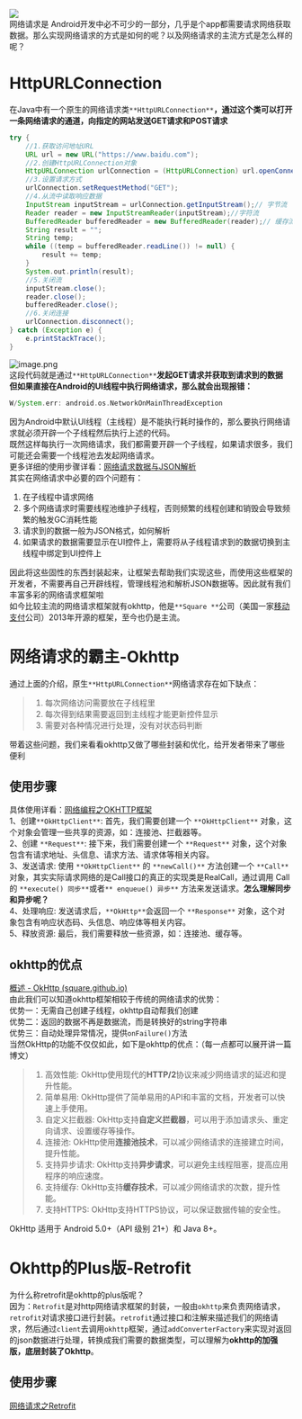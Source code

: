 ![](https://cdn.nlark.com/yuque/0/2023/jpeg/32682386/1693385283650-232b5829-b12c-4d68-94a7-75a377c42d1d.jpeg)<br />网络请求是 Android开发中必不可少的一部分，几乎是个app都需要请求网络获取数据。那么实现网络请求的方式是如何的呢？以及网络请求的主流方式是怎么样的呢？
<a name="bpq35"></a>
# HttpURLConnection
在Java中有一个原生的网络请求类`**HttpURLConnection**`**，通过这个类可以打开一条网络请求的通道，向指定的网站发送GET请求和POST请求**
```groovy
try {
    //1.获取访问地址URL
    URL url = new URL("https://www.baidu.com");
    //2.创建HttpURLConnection对象
    HttpURLConnection urlConnection = (HttpURLConnection) url.openConnection();
    //3.设置请求方式
    urlConnection.setRequestMethod("GET");
    //4.从流中读取响应数据
    InputStream inputStream = urlConnection.getInputStream();// 字节流
    Reader reader = new InputStreamReader(inputStream);//字符流
    BufferedReader bufferedReader = new BufferedReader(reader);// 缓存流
    String result = "";
    String temp;
    while ((temp = bufferedReader.readLine()) != null) {
        result += temp;
    }
    System.out.println(result);
    //5.关闭流
    inputStream.close();
    reader.close();
    bufferedReader.close();
    //6.关闭连接
    urlConnection.disconnect();
} catch (Exception e) {
    e.printStackTrace();
}
```
![image.png](https://cdn.nlark.com/yuque/0/2023/png/32682386/1699881034972-05dab026-30ea-4c15-8369-5b318045a367.png#averageHue=%2321252d&clientId=u5f42224f-4d47-4&from=paste&height=339&id=ua483d6ef&originHeight=339&originWidth=1761&originalType=binary&ratio=1.5&rotation=0&showTitle=false&size=111777&status=done&style=none&taskId=u34a91c84-3306-48cc-afa4-0a9e9ffa44a&title=&width=1761)<br />这段代码就是通过`**HttpURLConnection**`**发起GET请求并获取到请求到的数据**<br />**但如果直接在Android的UI线程中执行网络请求，那么就会出现报错：**
```groovy
W/System.err: android.os.NetworkOnMainThreadException
```
因为Android中默认UI线程（主线程）是不能执行耗时操作的，那么要执行网络请求就必须开辟一个子线程然后执行上述的代码。<br />既然这样每执行一次网络请求，我们都需要开辟一个子线程，如果请求很多，我们可能还会需要一个线程池去发起网络请求。<br />更多详细的使用步骤详看：[网络请求数据与JSON解析](https://www.yuque.com/starryluli/android/ut05ygge2nnlcsp3)<br />其实在网络请求中必要的四个问题有：

1. 在子线程中请求网络
2. 多个网络请求时需要线程池维护子线程，否则频繁的线程创建和销毁会导致频繁的触发GC消耗性能
3. 请求到的数据一般为JSON格式，如何解析
4. 如果请求的数据需要显示在UI控件上，需要将从子线程请求到的数据切换到主线程中绑定到UI控件上

因此将这些固性的东西封装起来，让框架去帮助我们实现这些，而使用这些框架的开发者，不需要再自己开辟线程，管理线程池和解析JSON数据等。因此就有我们丰富多彩的网络请求框架啦<br />如今比较主流的网络请求框架就有okhttp，他是`**Square **`公司（美国一家[移动支付](https://baike.baidu.com/item/%E7%A7%BB%E5%8A%A8%E6%94%AF%E4%BB%98/565488?fromModule=lemma_inlink)公司）2013年开源的框架，至今也仍是主流。
<a name="nsN4B"></a>
# 网络请求的霸主-Okhttp
通过上面的介绍，原生`**HttpURLConnection**`网络请求存在如下缺点：
> 1. 每次网络访问需要放在子线程里
> 2. 每次得到结果需要返回到主线程才能更新控件显示
> 3. 需要对各种情况进行处理，没有对状态码判断

带着这些问题，我们来看看okhttp又做了哪些封装和优化，给开发者带来了哪些便利
<a name="hioFE"></a>
## 使用步骤
具体使用详看：[网络编程之OKHTTP框架](https://www.yuque.com/starryluli/android/ctrtgpfwggf1g8zd)<br />1、创建`**OkHttpClient**`: 首先，我们需要创建一个 `**OkHttpClient**` 对象，这个对象会管理一些共享的资源，如：连接池、拦截器等。<br />2、创建 `**Request**`: 接下来，我们需要创建一个 `**Request**` 对象，这个对象包含有请求地址、头信息、请求方法、请求体等相关内容。<br />3、发送请求: 使用 `**OkHttpClient**` 的 `**newCall()**` 方法创建一个 `**Call**` 对象，其实实际请求网络的是Call接口的真正的实现类是RealCall，通过调用 Call 的 `**execute() 同步**`或者`** enqueue() 异步**` 方法来发送请求。**怎么理解同步和异步呢？**<br />4、处理响应: 发送请求后，`**OkHttp**`会返回一个 `**Response**` 对象，这个对象包含有响应状态码、头信息、响应体等相关内容。<br />5、释放资源: 最后，我们需要释放一些资源，如：连接池、缓存等。

<a name="lg4KC"></a>
## okhttp的优点
[概述 - OkHttp (square.github.io)](https://square.github.io/okhttp/)<br />由此我们可以知道okhttp框架相较于传统的网络请求的优势：<br />优势一：无需自己创建子线程，okhttp自动帮我们创建<br />优势二：返回的数据不再是数据流，而是转换好的string字符串<br />优势三：自动处理异常情况，提供`onFailure()`方法<br />当然OkHttp的功能不仅仅如此，如下是okhttp的优点：（每一点都可以展开讲一篇博文）
> 1. 高效性能: OkHttp使用现代的**HTTP/2**协议来减少网络请求的延迟和提升性能。
> 2. 简单易用: OkHttp提供了简单易用的API和丰富的文档，开发者可以快速上手使用。
> 3. 自定义拦截器: OkHttp支持**自定义拦截器**，可以用于添加请求头、重定向请求、设置缓存等操作。
> 4. 连接池: OkHttp使用**连接池技术**，可以减少网络请求的连接建立时间，提升性能。
> 5. 支持异步请求: OkHttp支持**异步请求**，可以避免主线程阻塞，提高应用程序的响应速度。
> 6. 支持缓存: OkHttp支持**缓存技术**，可以减少网络请求的次数，提升性能。
> 7. 支持HTTPS: OkHttp支持HTTPS协议，可以保证数据传输的安全性。

OkHttp 适用于 Android 5.0+（API 级别 21+）和 Java 8+。
<a name="BbCUC"></a>
# Okhttp的Plus版-Retrofit
为什么称retrofit是okhttp的plus版呢？<br />因为：`Retrofit`是对http网络请求框架的封装，一般由`okhttp`来负责网络请求，`retrofit`对请求接口进行封装。`retrofit`通过接口和注解来描述我们的网络请求，然后通过`client`去调用`okhttp`框架，通过`addConverterFactory`来实现对返回的json数据进行处理，转换成我们需要的数据类型，可以理解为**okhttp的加强版，底层封装了Okhttp**。
<a name="Sonat"></a>
## 使用步骤
[网络请求之Retrofit](https://www.yuque.com/starryluli/android/swbqzvqbd1yuh7rm)


